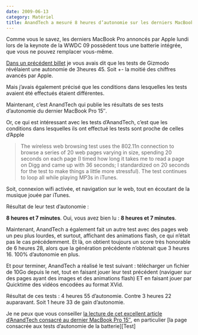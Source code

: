 ```yaml
---
date: 2009-06-13
category: Matériel
title: AnandTech a mesuré 8 heures d’autonomie sur les derniers MacBook Pro 15″
---
```

Comme vous le savez, les derniers MacBook Pro annoncés par Apple lundi lors de la keynote de la WWDC 09 possèdent tous une batterie intégrée, que vous ne pouvez remplacer vous-même.

[Dans un précédent billet][gizmodo] je vous avais dit que les tests de Gizmodo révélaient une autonomie de 3heures 45. Soit +- la moitié des chiffres avancés par Apple.

Mais j’avais également précisé que les conditions dans lesquelles les tests avaient été effectués étaient différentes.

Maintenant, c’est AnandTech qui publie les résultats de ses tests d’autonomie du dernier MacBook Pro 15″.

Or, ce qui est intéressant avec les tests d’AnandTech, c’est que les conditions dans lesquelles ils ont effectué les tests sont proche de celles d’Apple

> The wireless web browsing test uses the 802.11n connection to browse a series of 20 web pages varying in size, spending 20 seconds on each page (I timed how long it takes me to read a page on Digg and came up with 36 seconds; I standardized on 20 seconds for the test to make things a little more stressful). The test continues to loop all while playing MP3s in iTunes.

Soit, connexion wifi activée, et navigation sur le web, tout en écoutant de la musique jouée par iTunes.

Résultat de leur test d’autonomie :

**8 heures et 7 minutes**. Oui, vous avez bien lu : **8 heures et 7 minutes**.

Maintenant, AnandTech a également fait un autre test avec des pages web un peu plus lourdes, et surtout, affichant des animations flash, ce qui n’était pas le cas précédemment. Et là, on obtient toujours un score très honorable de 6 heures 28, alors que la génération précédente n’obtenait que 3 heures 16. 100% d’autonomie en plus.

Et pour terminer, AnandTech a réalisé le test suivant : télécharger un fichier de 10Go depuis le net, tout en faisant jouer leur test précédent (naviguer sur des pages ayant des images et des animations flash) ET en faisant jouer par Quicktime des vidéos encodées au format XVid.

Résultat de ces tests : 4 heures 55 d’autonomie. Contre 3 heures 22 auparavant. Soit 1 heure 33 de gain d’autonomie.

Je ne peux que vous conseiller [la lecture de cet excellent article d’AnandTech consacré au dernier MacBook Pro 15″][AT], en particulier [la page consacrée aux tests d’autonomie de la batterie][Test]

[gizmodo]: https://web.archive.org/web/20131225190001/http://marcosx.net/2009/06/11/autonomie-reelle-des-nouvelles-batteries-de-macbook-pro-diviser-par-2-les-chiffres-dapple/305
[AT]: https://web.archive.org/web/20131225190001/http://anandtech.com/mac/showdoc.aspx?i=3580
[Tests]: https://web.archive.org/web/20131225190001/http://anandtech.com/mac/showdoc.aspx?i=3580&p=4
